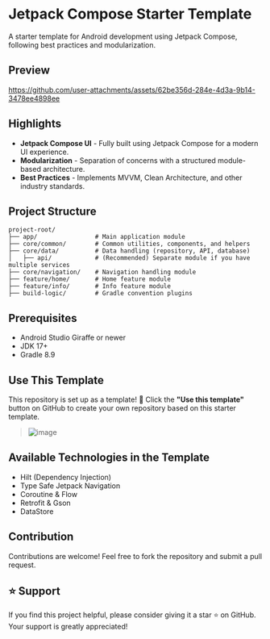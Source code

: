 # Jetpack Compose Starter Template

A starter template for Android development using Jetpack Compose, following best practices and modularization.

## Preview
https://github.com/user-attachments/assets/62be356d-284e-4d3a-9b14-3478ee4898ee

## Highlights
- **Jetpack Compose UI** - Fully built using Jetpack Compose for a modern UI experience.
- **Modularization** - Separation of concerns with a structured module-based architecture.
- **Best Practices** - Implements MVVM, Clean Architecture, and other industry standards.

## Project Structure
```
project-root/
├── app/                # Main application module
├── core/common/        # Common utilities, components, and helpers
├── core/data/          # Data handling (repository, API, database)
│   ├── api/            # (Recommended) Separate module if you have multiple services
├── core/navigation/    # Navigation handling module
├── feature/home/       # Home feature module
├── feature/info/       # Info feature module
├── build-logic/        # Gradle convention plugins
```

## Prerequisites
- Android Studio Giraffe or newer
- JDK 17+
- Gradle 8.9

## Use This Template
This repository is set up as a template! 🚀 Click the **"Use this template"** button on GitHub to create your own repository based on this starter template.
> ![image](https://github.com/user-attachments/assets/504f2c84-f260-4c94-9123-705f1cf30d86)

## Available Technologies in the Template
- Hilt (Dependency Injection)
- Type Safe Jetpack Navigation
- Coroutine & Flow
- Retrofit & Gson
- DataStore

## Contribution
Contributions are welcome! Feel free to fork the repository and submit a pull request.

## ⭐ Support
If you find this project helpful, please consider giving it a star ⭐ on GitHub. Your support is greatly appreciated!

